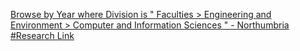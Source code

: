 [Browse by Year where Division is " Faculties > Engineering and Environment > Computer and Information Sciences " - Northumbria #Research Link](https://qi.tc/qi/114274)